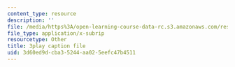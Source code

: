 ```yaml
---
content_type: resource
description: ''
file: /media/https%3A/open-learning-course-data-rc.s3.amazonaws.com/res-6-012-introduction-to-probability-spring-2018/3d60ed9dcba35244aa025eefc47b4511_DrBIORgOzSA.vtt
file_type: application/x-subrip
resourcetype: Other
title: 3play caption file
uid: 3d60ed9d-cba3-5244-aa02-5eefc47b4511
---
```


